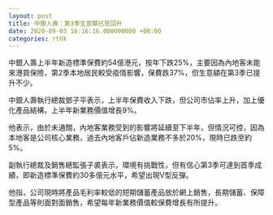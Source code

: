 ```yaml
---
layout: post
title: 中銀人壽：第3季生意額已見回升
date: 2020-09-03 16:16:16.000000000 +08:00
categories: rthk
---
```


中銀人壽上半年新造標準保費約54億港元，按年下跌25%，主要因為內地客未能來港買保險，第2季本地居民較受疫情影響，保費跌37%，但生意額在第3季已提升不少。

中銀人壽執行總裁鄧子平表示，上半年保費收入下跌，但公司市佔率上升，加上優化產品結構，上半年新業務價值增長9%。

他表示，由於未通關，內地客業務受到的影響將延續至下半年，但情況可控，因為本地客是公司核心業務，過去內地客戶佔新造業務不多於20%，現時已跌至約5%。

副執行總裁及銷售總監張子裘表示，環境有挑戰性，但有信心第3季可達到首季成績，即新造標準保費約30多億元水平，希望出現V型反彈。

他指，公司現時將產品毛利率較低的短期儲蓄產品放於網上銷售，長期儲蓄、保障型產品等則面對面銷售，希望每年新業務價值較保費增長有所提升。
